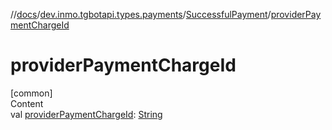 //[docs](../../../index.md)/[dev.inmo.tgbotapi.types.payments](../index.md)/[SuccessfulPayment](index.md)/[providerPaymentChargeId](provider-payment-charge-id.md)



# providerPaymentChargeId  
[common]  
Content  
val [providerPaymentChargeId](provider-payment-charge-id.md): [String](https://kotlinlang.org/api/latest/jvm/stdlib/kotlin/-string/index.html)  




